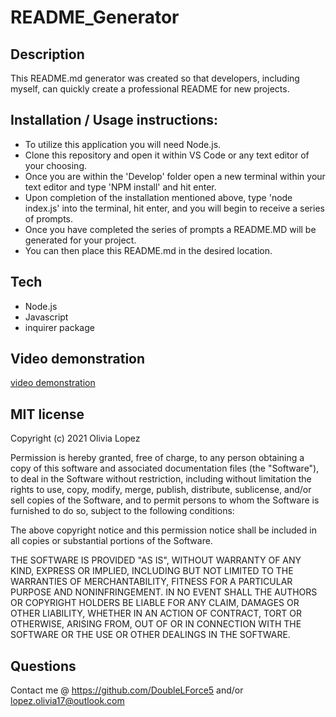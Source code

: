# README_Generator

## Description
This README.md generator was created so that developers, including myself, can quickly create a professional README for new projects. 

## Installation / Usage instructions: 
- To utilize this application you will need Node.js.
- Clone this repository and open it within VS Code or any text editor of your choosing.
- Once you are within the 'Develop' folder open a new terminal within your text editor and type 'NPM install' and hit enter. 
- Upon completion of the installation mentioned above, type 'node index.js' into the terminal, hit enter, and you will begin to receive a series of prompts.
- Once you have completed the series of prompts a README.MD will be generated for your project. 
- You can then place this README.md in the desired location. 

## Tech 
- Node.js 
- Javascript
- inquirer package

## Video demonstration
[video demonstration](https://drive.google.com/file/d/1GFfn9AVzYUemlmSibVv49gzrOFvyeAVL/view?usp=sharing)

## MIT license
Copyright (c) 2021 Olivia Lopez

Permission is hereby granted, free of charge, to any person obtaining a copy
of this software and associated documentation files (the "Software"), to deal
in the Software without restriction, including without limitation the rights
to use, copy, modify, merge, publish, distribute, sublicense, and/or sell
copies of the Software, and to permit persons to whom the Software is
furnished to do so, subject to the following conditions:

The above copyright notice and this permission notice shall be included in all
copies or substantial portions of the Software.

THE SOFTWARE IS PROVIDED "AS IS", WITHOUT WARRANTY OF ANY KIND, EXPRESS OR
IMPLIED, INCLUDING BUT NOT LIMITED TO THE WARRANTIES OF MERCHANTABILITY,
FITNESS FOR A PARTICULAR PURPOSE AND NONINFRINGEMENT. IN NO EVENT SHALL THE
AUTHORS OR COPYRIGHT HOLDERS BE LIABLE FOR ANY CLAIM, DAMAGES OR OTHER
LIABILITY, WHETHER IN AN ACTION OF CONTRACT, TORT OR OTHERWISE, ARISING FROM,
OUT OF OR IN CONNECTION WITH THE SOFTWARE OR THE USE OR OTHER DEALINGS IN THE
SOFTWARE.

## Questions
Contact me @ https://github.com/DoubleLForce5 and/or lopez.olivia17@outlook.com
